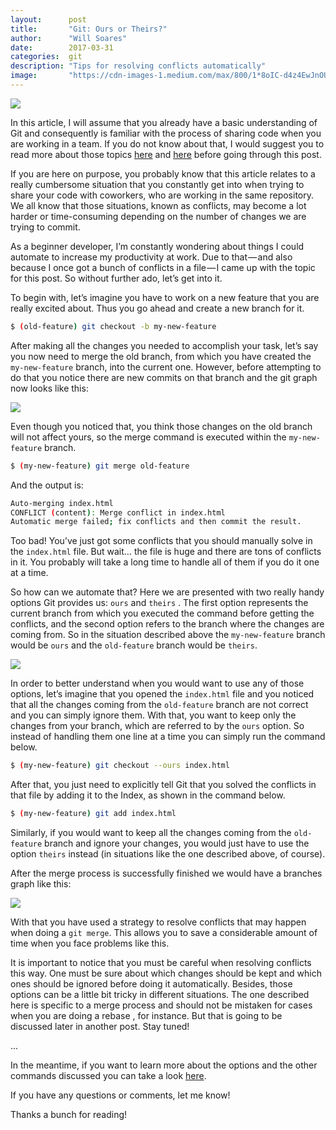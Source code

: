 ```yaml
---
layout:      post
title:       "Git: Ours or Theirs?"
author:      "Will Soares"
date:        2017-03-31
categories:  git
description: "Tips for resolving conflicts automatically"
image:       "https://cdn-images-1.medium.com/max/800/1*8oIC-d4z4EwJnOUPJuh_5A.png"
---
```


<div class="center-align">
  <img class="responsive-img" src="https://cdn-images-1.medium.com/max/800/1*8oIC-d4z4EwJnOUPJuh_5A.png">
</div>

In this article, I will assume that you already have a basic understanding of Git and consequently is familiar with the process of sharing code when you are working in a team. If you do not know about that, I would suggest you to read more about those topics [here](https://backlogtool.com/git-guide/en/) and [here](https://blog.codeminer42.com/git-workflow-basics-d405746f6205) before going through this post.  

If you are here on purpose, you probably know that this article relates to a really cumbersome situation that you constantly get into when trying to share your code with coworkers, who are working in the same repository. We all know that those situations, known as conflicts, may become a lot harder or time-consuming depending on the number of changes we are trying to commit.  

As a beginner developer, I’m constantly wondering about things I could automate to increase my productivity at work. Due to that — and also because I once got a bunch of conflicts in a file — I came up with the topic for this post. So without further ado, let’s get into it.  

To begin with, let’s imagine you have to work on a new feature that you are really excited about. Thus you go ahead and create a new branch for it.

```sh
$ (old-feature) git checkout -b my-new-feature
```

After making all the changes you needed to accomplish your task, let’s say you now need to merge the old branch, from which you have created the `my-new-feature` branch, into the current one. However, before attempting to do that you notice there are new commits on that branch and the git graph now looks like this:

<div class="center-align">
  <img class="responsive-img" src="https://cdn-images-1.medium.com/max/800/1*zORfgMIo9clAqpFh8IyRqg.png">
</div>

Even though you noticed that, you think those changes on the old branch will not affect yours, so the merge command is executed within the `my-new-feature` branch.

```sh
$ (my-new-feature) git merge old-feature
```

And the output is:

```sh
Auto-merging index.html
CONFLICT (content): Merge conflict in index.html
Automatic merge failed; fix conflicts and then commit the result.
```

Too bad! You’ve just got some conflicts that you should manually solve in the `index.html` file. But wait… the file is huge and there are tons of conflicts in it. You probably will take a long time to handle all of them if you do it one at a time.  

So how can we automate that? Here we are presented with two really handy options Git provides us: `ours` and `theirs` . The first option represents the current branch from which you executed the command before getting the conflicts, and the second option refers to the branch where the changes are coming from. So in the situation described above the `my-new-feature` branch would be `ours` and the `old-feature` branch would be `theirs`.

<div class="center-align">
  <img class="responsive-img" src="https://cdn-images-1.medium.com/max/800/1*_OtZLrRG59_aGmbwTQPBUA.png">
</div>

In order to better understand when you would want to use any of those options, let’s imagine that you opened the `index.html` file and you noticed that all the changes coming from the `old-feature` branch are not correct and you can simply ignore them. With that, you want to keep only the changes from your branch, which are referred to by the `ours` option. So instead of handling them one line at a time you can simply run the command below.

```sh
$ (my-new-feature) git checkout --ours index.html
```

After that, you just need to explicitly tell Git that you solved the conflicts in that file by adding it to the Index, as shown in the command below.

```sh
$ (my-new-feature) git add index.html
```

Similarly, if you would want to keep all the changes coming from the `old-feature` branch and ignore your changes, you would just have to use the option `theirs` instead (in situations like the one described above, of course).  

After the merge process is successfully finished we would have a branches graph like this:

<div class="center-align">
  <img class="responsive-img" src="https://cdn-images-1.medium.com/max/800/1*SrgDOVkBwLX3haHzJ7so1w.png">
</div>

With that you have used a strategy to resolve conflicts that may happen when doing a `git merge`. This allows you to save a considerable amount of time when you face problems like this.

It is important to notice that you must be careful when resolving conflicts this way. One must be sure about which changes should be kept and which ones should be ignored before doing it automatically. Besides, those options can be a little bit tricky in different situations. The one described here is specific to a merge process and should not be mistaken for cases when you are doing a rebase , for instance. But that is going to be discussed later in another post. Stay tuned!

...

In the meantime, if you want to learn more about the options and the other commands discussed you can take a look [here](https://git-scm.com/book/tr/v2/Git-Tools-Advanced-Merging).  

If you have any questions or comments, let me know!  

Thanks a bunch for reading!
